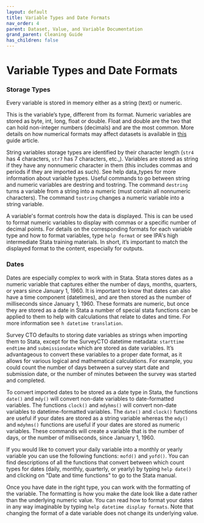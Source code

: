 ```yaml
---
layout: default
title: Variable Types and Date Formats
nav_order: 4
parent: Dataset, Value, and Variable Documentation
grand_parent: Cleaning Guide
has_children: false
---
```


# Variable Types and Date Formats

### Storage Types

Every variable is stored in memory either as a string (text) or numeric. 

This is the variable’s type, different from its format. Numeric variables are stored as byte, int, long, float or double. Float and double are the two that can hold non-integer numbers (decimals) and are the most common. More details on how numerical formats may affect datasets is available in [this](https://github.com/PovertyAction/guides/blob/master/CleaningGuide/01%20Raw%20Survey%20Data%20Management/11%20Numerical%20Formats.md) guide article.

String variables storage types are identified by their character length (`str4` has 4 characters, `str7` has 7 characters, etc.,). Variables are stored as string if they have any nonnumeric character in them (this includes commas and periods if they are imported as such). See help data_types for more information about variable types. Useful commands to go between string and numeric variables are destring and tostring. The command `destring` turns a variable from a string into a numeric (must contain all nonnumeric characters). The command `tostring` changes a numeric variable into a string variable. 

A variable's format controls how the data is displayed. This is can be used to format numeric variables to display with commas or a specific number of decimal points. For details on the corresponding formats for each variable type and how to format variables, type `help format` or see IPA's high intermediate Stata training materials. In short, it’s important to match the displayed format to the content, especially for outputs.

### Dates
Dates are especially complex to work with in Stata. Stata stores dates as a numeric variable that captures either the number of days, months, quarters, or years since January 1, 1960. It is important to know that dates can also have a time component (datetimes), and are then stored as the number of milliseconds since January 1, 1960. These formats are numeric, but once they are stored as a date in Stata a number of special stata functions can be applied to them to help with calculations that relate to dates and time. For more information see `h datetime translation`.

Survey CTO defaults to storing date variables as strings when importing them to Stata, except for the SurveyCTO datetime metadata: `starttime` `endtime` and `submissiondate` which are stored as date variables. It’s advantageous to convert these variables to a proper date format, as it allows for various logical and mathematical calculations. For example, you could count the number of days between a survey start date and submission date, or the number of minutes between the survey was started and completed. 

To convert imported dates to be stored as a date type in Stata, the functions `date()` and `mdy()` will convert non-date variables to date-formatted variables. The functions `clock()` and `mdyhms()` will convert non-date variables to datetime-formatted variables. The `date()` and `clock()` functions are useful if your dates are stored as a string variable whereas the `mdy()` and `mdyhms()` functions are useful if your dates are stored as numeric variables. These commands will create a variable that is the number of days, or the number of milliseconds, since January 1, 1960. 

If you would like to convert your daily variable into a monthly or yearly variable you can use the following functions: `mofd()` and `yofd()`. You can find descriptions of all the functions that convert between which count types for dates (daily, monthly, quarterly, or yearly) by typing `help date()` and clicking on "Date and time functions" to go to the Stata manual. 

Once you have date in the right type, you can work with the formatting of the variable. The formatting is how you make the date look like a date rather than the underlying numeric value.  You can read how to format your dates in any way imaginable by typing `help datetime display formats`. Note that changing the format of a date variable does not change its underlying value. 
